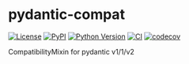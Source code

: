 # pydantic-compat

[![License](https://img.shields.io/pypi/l/pydantic-compat.svg?color=green)](https://github.com/tlambert03/pydantic-compat/raw/main/LICENSE)
[![PyPI](https://img.shields.io/pypi/v/pydantic-compat.svg?color=green)](https://pypi.org/project/pydantic-compat)
[![Python Version](https://img.shields.io/pypi/pyversions/pydantic-compat.svg?color=green)](https://python.org)
[![CI](https://github.com/tlambert03/pydantic-compat/actions/workflows/ci.yml/badge.svg)](https://github.com/tlambert03/pydantic-compat/actions/workflows/ci.yml)
[![codecov](https://codecov.io/gh/tlambert03/pydantic-compat/branch/main/graph/badge.svg)](https://codecov.io/gh/tlambert03/pydantic-compat)

CompatibilityMixin for pydantic v1/1/v2
